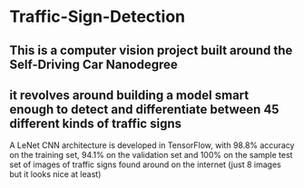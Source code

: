 # Traffic-Sign-Detection

## This is a computer vision project built around the Self-Driving Car Nanodegree
## it revolves around building a model smart enough to detect and differentiate between 45 different kinds of traffic signs

A LeNet CNN architecture is developed in TensorFlow, with 98.8% accuracy on the training set, 94.1% on the validation set and 100% on the sample test set of images of traffic signs found around on the internet (just 8 images but it looks nice at least)
